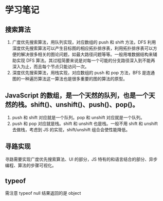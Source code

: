 # 学习笔记

## 搜索算法

1. 广度优先搜索算法，用队列实现，对应数组的 push 和 shift 方法，DFS 利用深度优先搜索算法可以产生目标图的相应拓扑排序表，利用拓扑排序表可以方便的解决很多相关的图论问题，如最大路径问题等等。一般用堆数据结构来辅助实现 DFS 算法。其过程简要来说是对每一个可能的分支路径深入到不能再深入为止，而且每个节点只能访问一次。
2. 深度优先搜索算法，用栈实现，对应数组的 push 和 pop 方法，BFS 是连通图的一种遍历算法这一算法也是很多重要的图的算法的原型。

## JavaScript 的数组，是一个天然的队列，也是一个天然的栈。shift()、unshift()、push()、pop()。

1. push 和 shift 对应就是一个队列。pop 和 unshift 对应就是一个队列。
1. push 和 pop 对应就是栈。shift 和 unshift 也是栈。一般不用 shift 和 unshift 去做栈，考虑到 JS 的实现，shift/unshift 组合会使性能降低。

## 寻路实现

寻路需要实现广度优先搜索算法、UI 的部分，JS 特有的和语言结合的部分、异步编程、算法的步骤可视化。

## typeof

需注意 typeof null 结果返回的是 object
